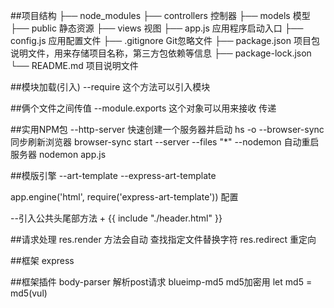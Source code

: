 ##项目结构
├── node_modules
├── controllers 控制器
├── models 模型
├── public 静态资源
├── views 视图
├── app.js 应用程序启动入口
├── config.js 应用配置文件
├── .gitignore Git忽略文件
├── package.json 项目包说明文件，用来存储项目名称，第三方包依赖等信息
├── package-lock.json
└── README.md 项目说明文件

##模块加载(引入)
--require 这个方法可以引入模块

##俩个文件之间传值
--module.exports 这个对象可以用来接收 传递

##实用NPM包
--http-server 快速创建一个服务器并启动 hs -o
--browser-sync 同步刷新浏览器 browser-sync start --server --files "*"
--nodemon 自动重启服务器 nodemon app.js

##模版引擎
--art-template
--express-art-template

app.engine('html', require('express-art-template')) 配置

--引入公共头尾部方法
    + {{ include "./header.html" }}

##请求处理
res.render 方法会自动 查找指定文件替换字符
res.redirect 重定向

##框架
express

##框架插件
body-parser 解析post请求
blueimp-md5 md5加密用 let md5 = md5(vul)
